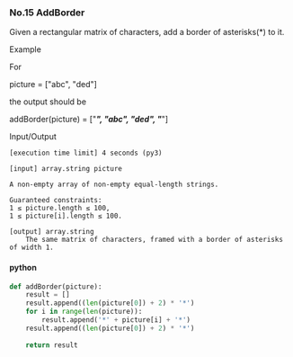 ### No.15 AddBorder
Given a rectangular matrix of characters, add a border of asterisks(*) to it.

Example

For

picture = ["abc",
           "ded"]

the output should be

addBorder(picture) = ["*****",
                      "*abc*",
                      "*ded*",
                      "*****"]

Input/Output

    [execution time limit] 4 seconds (py3)

    [input] array.string picture

    A non-empty array of non-empty equal-length strings.

    Guaranteed constraints:
    1 ≤ picture.length ≤ 100,
    1 ≤ picture[i].length ≤ 100.

    [output] array.string
        The same matrix of characters, framed with a border of asterisks of width 1.
#### python
```python
def addBorder(picture):
    result = []
    result.append((len(picture[0]) + 2) * '*')
    for i in range(len(picture)):
        result.append('*' + picture[i] + '*')
    result.append((len(picture[0]) + 2) * '*')
    
    return result
```